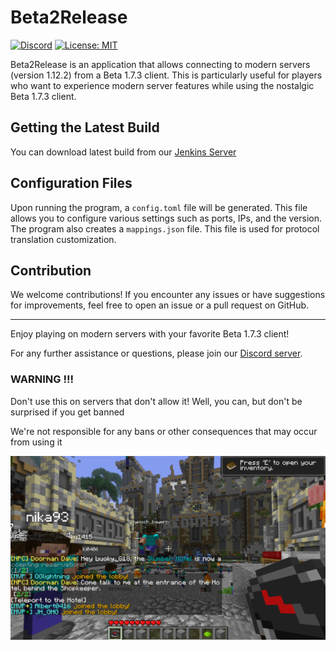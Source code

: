 # Beta2Release
[![Discord](https://img.shields.io/discord/684429844947271767.svg?label=Discord)](https://discord.gg/v6xsRdc)
[![License: MIT](https://img.shields.io/badge/license-MIT-red.svg)](LICENSE)

Beta2Release is an application that allows connecting to modern servers (version 1.12.2) from a Beta 1.7.3 client. 
This is particularly useful for players who want to experience modern server features while using the nostalgic Beta 1.7.3 client.

## Getting the Latest Build

You can download latest build from our [Jenkins Server](https://ci.mzga.dev/job/Beta2Release/)


## Configuration Files

Upon running the program, a `config.toml` file will be generated. This file allows you to configure various settings such as ports, IPs, and the version.
The program also creates a `mappings.json` file. This file is used for protocol translation customization.


## Contribution

We welcome contributions! If you encounter any issues or have suggestions for improvements, feel free to open an issue or a pull request on GitHub.

---

Enjoy playing on modern servers with your favorite Beta 1.7.3 client!

For any further assistance or questions, please join our [Discord server](https://discord.gg/v6xsRdc).

### WARNING !!!
Don't use this on servers that don't allow it!
Well, you can, but don't be surprised if you get banned

We're not responsible for any bans or other consequences that may occur from using it

![ss](images/screenshot.png)